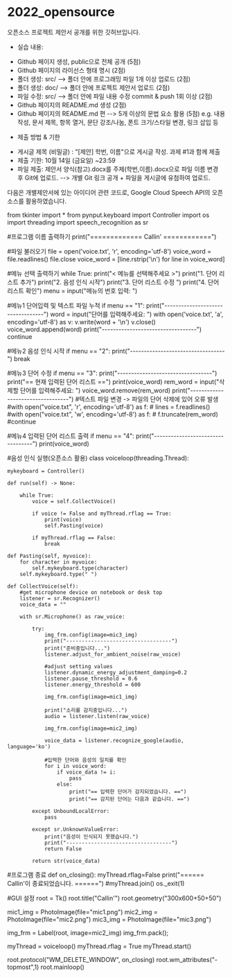 # 2022_opensource

오픈소스 프로젝트 제안서 공개를 위한 깃허브입니다.

* 실습 내용:
- Github 페이지 생성, public으로 전체 공개 (5점)
- Github 페이지의 라이선스 형태 명시 (2점)
- 폴더 생성: src/  --> 폴더 안에 프로그래밍 파일 1개 이상 업로드 (2점)
- 폴더 생성: doc/ --> 폴더 안에 프로젝트 제안서 업로드 (2점) 
- 파일 수정: src/ --> 폴더 안에 파일 내용 수정 commit & push 1회 이상 (2점)
- Github 페이지의 README.md 생성 (2점)
- Github 페이지의 README.md 편 --> 5개 이상의 문법 요소 활용 (5점)
   e.g. 내용 작성, 문서 제목, 항목 열거, 문단 강조/나눔, 폰트 크기/스타일 변경, 링크 삽입 등

* 제출 방법 & 기한
- 게시글 제목 (비밀글) : "[제안] 학번, 이름"으로 게시글 작성. 과제 #1과 함께 제출
- 제출 기한: 10월 14일 (금요일) ~23:59
- 파일 제출: 제안서 양식(참고).docx를 주제(학번,이름).docx으로 파일 이름 변경 후 Git에 업로드. --> 개별 Git 링크 공개 + 파일을 게시글에 유첨하여 업로드.







다음은 개별제안서에 있는 아이디어 관련 코드로, Google Cloud Speech API의 오픈소스를 활용하였습니다.



from tkinter import *
from pynput.keyboard import Controller
import os
import threading
import speech_recognition as sr

#프로그램 이름 출력하기
print("============= Callin' ============")

#파일 불러오기
file = open('voice.txt', 'r', encoding='utf-8')
voice_word = file.readlines()
file.close
voice_word = [line.rstrip('\n') for line in voice_word]

#메뉴 선택 출력하기
while True:
    print("< 메뉴를 선택해주세요 >")
    print("1. 단어 리스트 추가")
    print("2. 음성 인식 시작")
    print("3. 단어 리스트 수정 ")
    print("4. 단어 리스트 확인")
    menu = input("메뉴의 번호 입력: ")

#메뉴1 단어입력 및 텍스트 파일 누적
    if menu == "1":
        print("----------------------------------")
        word = input("단어를 입력해주세요: ")
        with open('voice.txt', 'a', encoding='utf-8') as v:
            v.write(word + '\n')
            v.close()
        voice_word.append(word)
        print("----------------------------------")
        continue

#메뉴2 음성 인식 시작
    if menu == "2":
        print("----------------------------------")
        break

#메뉴3 단어 수정
    if menu == "3":
        print("----------------------------------")
        print("== 현재 입력된 단어 리스트 ==")
        print(voice_word)
        rem_word = input("삭제할 단어를 입력해주세요: ")
        voice_word.remove(rem_word)
        print("----------------------------------")
        #텍스트 파일 변경 -> 파일의 단어 삭제에 있어 오류 발생
        #with open("voice.txt", 'r', encoding='utf-8') as f:
        #    lines = f.readlines()
        #with open("voice.txt", 'w', encoding='utf-8') as f:
        #    f.truncate(rem_word)
        #continue
        
#메뉴4 입력된 단어 리스트 출력
    if menu == "4":
        print("----------------------------------")
        print(voice_word)
    
#음성 인식 실행(오픈소스 활용)
class voiceloop(threading.Thread):
    
    mykeyboard = Controller()

    def run(self) -> None:
        
        while True:
            voice = self.CollectVoice()

            if voice != False and myThread.rflag == True:
                print(voice)
                self.Pasting(voice)
            
            if myThread.rflag == False:
                break
    
    def Pasting(self, myvoice):
        for character in myvoice:
            self.mykeyboard.type(character)
        self.mykeyboard.type(" ")
    
    def CollectVoice(self):
        #get microphone device on notebook or desk top
        listener = sr.Recognizer()
        voice_data = ""
        
        with sr.Microphone() as raw_voice:
            
            try:
                img_frm.config(image=mic3_img)
                print("----------------------------------")
                print("준비중입니다...")
                listener.adjust_for_ambient_noise(raw_voice)
                
                #adjust setting values
                listener.dynamic_energy_adjustment_damping=0.2
                listener.pause_threshold = 0.6
                listener.energy_threshold = 600
                
                img_frm.config(image=mic1_img)
                
                print("소리를 감지중입니다...")
                audio = listener.listen(raw_voice)
                
                img_frm.config(image=mic2_img)
                
                voice_data = listener.recognize_google(audio, language='ko')
                
                #입력한 단어와 음성의 일치를 확인
                for i in voice_word:
                    if voice_data != i:
                        pass
                    else:
                        print("== 입력한 단어가 감지되었습니다. ==")
                        print("== 감지된 단어는 다음과 같습니다. ==")

            except UnboundLocalError:
                pass
            
            except sr.UnknownValueError:
                print("음성이 인식되지 못했습니다.")
                print("----------------------------------")
                return False
            
            return str(voice_data)
    
            
            
    
#프로그램 종료
def on_closing():
    myThread.rflag=False
    print("====== Callin'이 종료되었습니다. ======")
    #myThread.join()
    os._exit(1)
   
#GUI 설정 
root = Tk()
root.title("Callin'")
root.geometry("300x600+50+50")
    
mic1_img = PhotoImage(file="mic1.png")
mic2_img = PhotoImage(file="mic2.png")
mic3_img = PhotoImage(file="mic3.png")
    
img_frm = Label(root, image=mic2_img)
img_frm.pack();

myThread = voiceloop()
myThread.rflag = True
myThread.start()

root.protocol("WM_DELETE_WINDOW", on_closing)
root.wm_attributes("-topmost",1)
root.mainloop()
